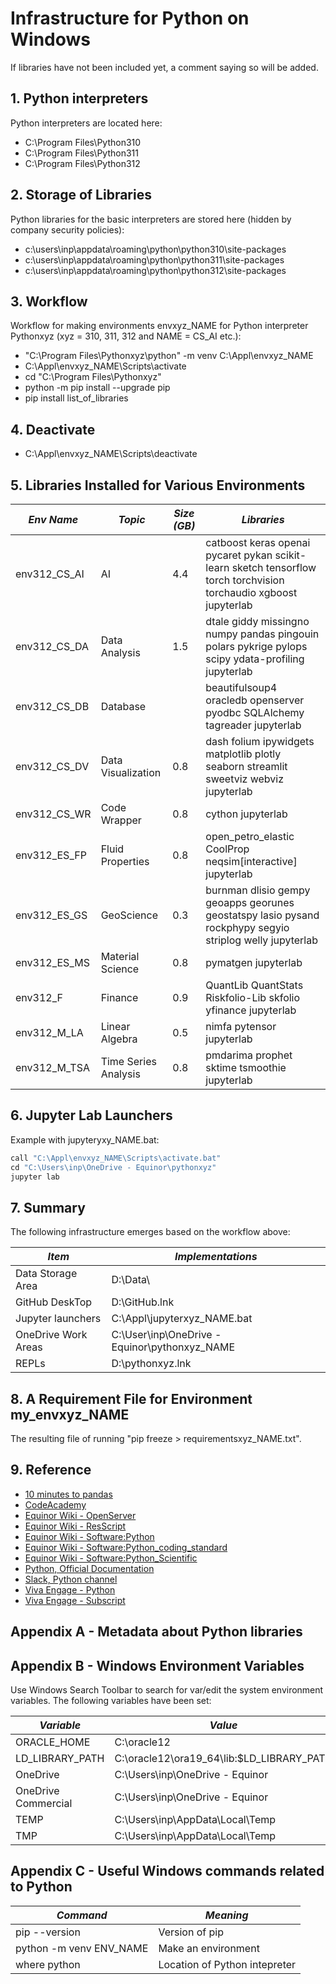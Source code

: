 # Infrastructure for Python on Windows

If libraries have not been included yet, a comment saying so will be added.

## 1. Python interpreters

Python interpreters are located here:
- C:\Program Files\Python310
- C:\Program Files\Python311
- C:\Program Files\Python312

## 2. Storage of Libraries

Python libraries for the basic interpreters are stored here (hidden by company security policies):
- c:\users\inp\appdata\roaming\python\python310\site-packages
- c:\users\inp\appdata\roaming\python\python311\site-packages
- c:\users\inp\appdata\roaming\python\python312\site-packages

## 3. Workflow

Workflow for making environments envxyz_NAME for Python interpreter Pythonxyz (xyz = 310, 311, 312 and NAME = CS_AI etc.):
- "C:\Program Files\Pythonxyz\python" -m venv C:\Appl\envxyz_NAME
- C:\Appl\envxyz_NAME\Scripts\activate
- cd "C:\Program Files\Pythonxyz"
- python -m pip install --upgrade pip
- pip install list_of_libraries

## 4. Deactivate
- C:\Appl\envxyz_NAME\Scripts\deactivate

## 5. Libraries Installed for Various Environments

| *Env Name*   | *Topic*             | *Size (GB)* | *Libraries*                                                                                                        |
| ------------ | ------------------- | ----------- | ------------------------------------------------------------------------------------------------------------------ |
| env312_CS_AI | AI                  | 4.4         | catboost keras openai pycaret pykan scikit-learn sketch tensorflow torch torchvision torchaudio xgboost jupyterlab |
| env312_CS_DA | Data Analysis       | 1.5         | dtale giddy missingno numpy pandas pingouin polars pykrige pylops scipy ydata-profiling jupyterlab                 |
| env312_CS_DB | Database            |             | beautifulsoup4 oracledb openserver pyodbc SQLAlchemy tagreader jupyterlab                                          |
| env312_CS_DV | Data Visualization  | 0.8         | dash folium ipywidgets matplotlib plotly seaborn streamlit sweetviz webviz jupyterlab                              |
| env312_CS_WR | Code Wrapper        | 0.8         | cython jupyterlab                                                                                                  |
| env312_ES_FP | Fluid Properties    | 0.8         | open_petro_elastic CoolProp neqsim[interactive] jupyterlab                                                         |
| env312_ES_GS | GeoScience          | 0.3         | burnman dlisio gempy geoapps georunes geostatspy lasio pysand rockphypy segyio striplog welly jupyterlab           |
| env312_ES_MS | Material Science    | 0.8         | pymatgen jupyterlab                                                                                                |
| env312_F     | Finance             | 0.9         | QuantLib QuantStats Riskfolio-Lib skfolio yfinance jupyterlab                                                      |
| env312_M_LA  | Linear Algebra      | 0.5         | nimfa pytensor jupyterlab                                                                                          |
| env312_M_TSA |Time Series Analysis | 0.8         | pmdarima prophet sktime tsmoothie jupyterlab                                                                       |

## 6. Jupyter Lab Launchers

Example with jupyteryxy_NAME.bat:
```python
call "C:\Appl\envxyz_NAME\Scripts\activate.bat"
cd "C:\Users\inp\OneDrive - Equinor\pythonxyz"
jupyter lab
```

## 7. Summary

The following infrastructure emerges based on the workflow above:

| *Item*              | *Implementations*                             |
| ------------------- | --------------------------------------------- |
| Data Storage Area   | D:\Data\                                      |
| GitHub DeskTop      | D:\GitHub.lnk                                 |
| Jupyter launchers   | C:\Appl\jupyterxyz_NAME.bat                   |
| OneDrive Work Areas | C:\User\inp\OneDrive - Equinor\pythonxyz_NAME |
| REPLs               | D:\pythonxyz.lnk                              |

## 8. A Requirement File for Environment my_envxyz_NAME

The resulting file of running "pip freeze > requirementsxyz_NAME.txt".

## 9. Reference
- [10 minutes to pandas](https://pandas.pydata.org/pandas-docs/stable/user_guide/10min.html)
- [CodeAcademy](https://www.codecademy.com/)
- [Equinor Wiki - OpenServer](https://wiki.equinor.com/wiki/OpenServer)
- [Equinor Wiki - ResScript](https://wiki.equinor.com/wiki/ResScript)
- [Equinor Wiki - Software:Python](https://wiki.equinor.com/wiki/Software:Python)
- [Equinor Wiki - Software:Python_coding_standard](https://wiki.equinor.com/wiki/Software:Python_coding_standard)
- [Equinor Wiki - Software:Python_Scientific](https://wiki.equinor.com/wiki/Software:Python_Scientific)
- [Python, Official Documentation](https://docs.python.org/)
- [Slack, Python channel](https://app.slack.com/client/T02JL00JU/C68CNC0M7)
- [Viva Engage - Python](https://engage.cloud.microsoft/main/groups/eyJfdHlwZSI6Ikdyb3VwIiwiaWQiOiIxMDE0NDE4MiJ9/all)
- [Viva Engage - Subscript](https://engage.cloud.microsoft/main/org/statoil.com/groups/eyJfdHlwZSI6Ikdyb3VwIiwiaWQiOiI3MjM0NTE3In0/all)

## Appendix A - Metadata about Python libraries



## Appendix B - Windows Environment Variables

Use Windows Search Toolbar to search for var/edit the system environment variables. The following variables have been set:

| *Variable*          | *Value*                                       |
| ------------------- | --------------------------------------------- |
| ORACLE_HOME         | C:\oracle12                                   |
| LD_LIBRARY_PATH     | C:\oracle12\ora19_64\lib:$LD_LIBRARY_PATH     |
| OneDrive            | C:\Users\inp\OneDrive - Equinor               |
| OneDrive Commercial | C:\Users\inp\OneDrive - Equinor               |
| TEMP                | C:\Users\inp\AppData\Local\Temp               |
| TMP                 | C:\Users\inp\AppData\Local\Temp               |

## Appendix C - Useful Windows commands related to Python

| *Command*               | *Meaning*                        |
| ----------------------- | -------------------------------- |
| pip --version           | Version of pip                   |
| python -m venv ENV_NAME | Make an environment              |
| where python            | Location of Python intepreter    |


